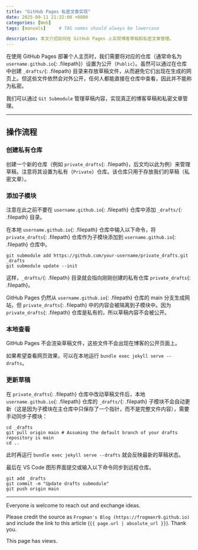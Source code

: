 ```yaml
---
title: "GitHub Pages 私密文章实现"
date: 2025-09-11 21:32:00 +0800
categories: [Web]
tags: [manuals]     # TAG names should always be lowercase

description: 本文介绍如何在 GitHub Pages 上实现博客草稿和私密文章管理。
---
```


在使用 GitHub Pages 部署个人主页时，我们需要将对应的仓库（通常命名为 `username.github.io`{: .filepath}）设置为公开（`Public`）。虽然可以通过在仓库中创建 `_drafts/`{: .filepath} 目录来存放草稿文件，从而避免它们出现在生成的网页上。但这些文件依然会对外公开，任何人都能直接在仓库中查看，因此并不能称为私密。

我们可以通过 `Git Submodule` 管理草稿内容，实现真正的博客草稿和私密文章管理。

---

## 操作流程

### 创建私有仓库

创建一个新的仓库（例如 `private_drafts`{: .filepath}，后文均以此为例）来管理草稿，注意将其设置为私有（`Private`）仓库。该仓库只用于存放我们的草稿（私密文章）。

### 添加子模块

注意在此之前不要在 `username.github.io`{: .filepath} 仓库中添加 `_drafts/`{: .filepath} 目录。

在本地 `username.github.io`{: .filepath} 仓库中输入以下命令，将 `private_drafts`{: .filepath} 仓库作为子模块添加到 `username.github.io`{: .filepath} 仓库中。
``` shell
git submodule add https://github.com/your-username/private_drafts.git _drafts
git submodule update --init
```

这样，`_drafts/`{: .filepath} 目录就会指向刚刚创建的私有仓库 `private_drafts`{: .filepath}。

GitHub Pages 仍然从 `username.github.io`{: .filepath} 仓库的 main 分支生成网站，但 `private_drafts`{: .filepath} 中的内容会被隔离到子模块中。因为 `private_drafts`{: .filepath} 仓库是私有的，所以草稿内容不会被公开。

### 本地查看

GitHub Pages 不会渲染草稿文件，这些文件不会出现在博客的公开页面上。

如果希望查看网页效果，可以在本地运行 `bundle exec jekyll serve --drafts`。

### 更新草稿

在 `private_drafts`{: .filepath} 仓库中改动草稿文件后，本地 `username.github.io`{: .filepath} 仓库的 `_drafts/`{: .filepath} 子模块不会自动更新（这是因为子模块在主仓库中只保存了一个指针，而不是完整文件内容），需要手动同步子模块：
``` shell
cd _drafts
git pull origin main # Assuming the default branch of your drafts repository is main
cd ..
```

此时再运行 `bundle exec jekyll serve --drafts` 就会反映最新的草稿状态。

最后在 VS Code 图形界面提交或输入以下命令同步到远程仓库。
``` shell
git add _drafts
git commit -m "Update drafts submodule"
git push origin main
```

---

Everyone is welcome to reach out and exchange ideas.



Please credit the source as `Frogman's Blog (https://frogmanr9.github.io)` and include the link to this article (`{{ page.url | absolute_url }}`). Thank you.



<!-- Font Awesome CSS for icons -->
<link rel="stylesheet" href="https://use.fontawesome.com/releases/v5.3.1/css/all.css" 
      integrity="sha384-mzrmE5qonljUremFsqc01SB46JvROS7bZs3IO2EmfFsd15uHvIt+Y8vEf7N7fWAU" 
      crossorigin="anonymous">

<!-- Busuanzi visitor counter script -->
<script async src="https://busuanzi.ibruce.info/busuanzi/2.3/busuanzi.pure.mini.js"></script>

<span>
  This page has 
  <span id="busuanzi_value_page_pv">
    <!-- Loading spinner before data is fetched -->
    <i class="fa fa-spinner fa-spin"></i>
  </span> views.
</span>
